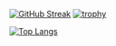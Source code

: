 
[![GitHub Streak](http://github-readme-streak-stats.herokuapp.com?user=FlameFate&theme=dark&hide_border=true&date_format=j%20M%5B%20Y%5D)](https://git.io/streak-stats)
[![trophy](https://github-profile-trophy.vercel.app/?username=FlameFate)](https://github.com/ryo-ma/github-profile-trophy)
<!---Для подробной версии-->
[![Top Langs](https://github-readme-stats.vercel.app/api/top-langs/?username=FlameFate)](https://github.com/anuraghazra/github-readme-stats)
